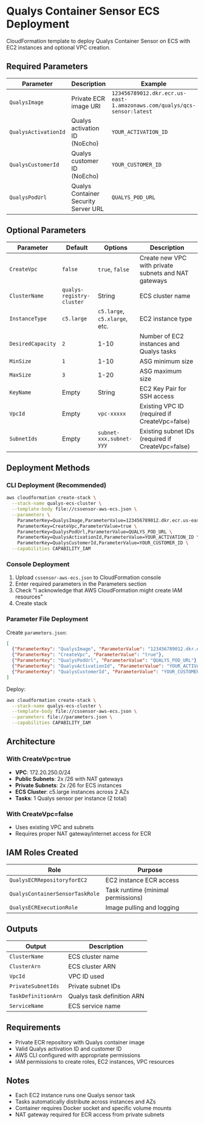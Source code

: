 # Qualys Container Sensor ECS Deployment

CloudFormation template to deploy Qualys Container Sensor on ECS with EC2 instances and optional VPC creation.

## Required Parameters

| Parameter | Description | Example |
|-----------|-------------|---------|
| `QualysImage` | Private ECR image URI | `123456789012.dkr.ecr.us-east-1.amazonaws.com/qualys/qcs-sensor:latest` |
| `QualysActivationId` | Qualys activation ID (NoEcho) | `YOUR_ACTIVATION_ID` |
| `QualysCustomerId` | Qualys customer ID (NoEcho) | `YOUR_CUSTOMER_ID` |
| `QualysPodUrl` | Qualys Container Security Server URL | `QUALYS_POD_URL` |

## Optional Parameters

| Parameter | Default | Options | Description |
|-----------|---------|---------|-------------|
| `CreateVpc` | `false` | `true`, `false` | Create new VPC with private subnets and NAT gateways |
| `ClusterName` | `qualys-registry-cluster` | String | ECS cluster name |
| `InstanceType` | `c5.large` | `c5.large`, `c5.xlarge`, etc. | EC2 instance type |
| `DesiredCapacity` | `2` | 1-10 | Number of EC2 instances and Qualys tasks |
| `MinSize` | `1` | 1-10 | ASG minimum size |
| `MaxSize` | `3` | 1-20 | ASG maximum size |
| `KeyName` | Empty | String | EC2 Key Pair for SSH access |
| `VpcId` | Empty | `vpc-xxxxx` | Existing VPC ID (required if CreateVpc=false) |
| `SubnetIds` | Empty | `subnet-xxx,subnet-yyy` | Existing subnet IDs (required if CreateVpc=false) |

## Deployment Methods

### CLI Deployment (Recommended)
```bash
aws cloudformation create-stack \
  --stack-name qualys-ecs-cluster \
  --template-body file://cssensor-aws-ecs.json \
  --parameters \
    ParameterKey=QualysImage,ParameterValue=123456789012.dkr.ecr.us-east-1.amazonaws.com/qualys/qcs-sensor:latest \
    ParameterKey=CreateVpc,ParameterValue=true \
    ParameterKey=QualysPodUrl,ParameterValue=QUALYS_POD_URL \
    ParameterKey=QualysActivationId,ParameterValue=YOUR_ACTIVATION_ID \
    ParameterKey=QualysCustomerId,ParameterValue=YOUR_CUSTOMER_ID \
  --capabilities CAPABILITY_IAM
```

### Console Deployment
1. Upload `cssensor-aws-ecs.json` to CloudFormation console
2. Enter required parameters in the Parameters section
3. Check "I acknowledge that AWS CloudFormation might create IAM resources"
4. Create stack

### Parameter File Deployment
Create `parameters.json`:
```json
[
  {"ParameterKey": "QualysImage", "ParameterValue": "123456789012.dkr.ecr.us-east-1.amazonaws.com/qualys/qcs-sensor:latest"},
  {"ParameterKey": "CreateVpc", "ParameterValue": "true"},
  {"ParameterKey": "QualysPodUrl", "ParameterValue": "QUALYS_POD_URL"},
  {"ParameterKey": "QualysActivationId", "ParameterValue": "YOUR_ACTIVATION_ID"},
  {"ParameterKey": "QualysCustomerId", "ParameterValue": "YOUR_CUSTOMER_ID"}
]
```

Deploy:
```bash
aws cloudformation create-stack \
  --stack-name qualys-ecs-cluster \
  --template-body file://cssensor-aws-ecs.json \
  --parameters file://parameters.json \
  --capabilities CAPABILITY_IAM
```

## Architecture

### With CreateVpc=true
- **VPC**: 172.20.250.0/24
- **Public Subnets**: 2x /26 with NAT gateways  
- **Private Subnets**: 2x /26 for ECS instances
- **ECS Cluster**: c5.large instances across 2 AZs
- **Tasks**: 1 Qualys sensor per instance (2 total)

### With CreateVpc=false
- Uses existing VPC and subnets
- Requires proper NAT gateway/internet access for ECR

## IAM Roles Created

| Role | Purpose |
|------|---------|
| `QualysECRRepositoryforEC2` | EC2 instance ECR access |
| `QualysContainerSensorTaskRole` | Task runtime (minimal permissions) |
| `QualysECRExecutionRole` | Image pulling and logging |

## Outputs

| Output | Description |
|--------|-------------|
| `ClusterName` | ECS cluster name |
| `ClusterArn` | ECS cluster ARN |
| `VpcId` | VPC ID used |
| `PrivateSubnetIds` | Private subnet IDs |
| `TaskDefinitionArn` | Qualys task definition ARN |
| `ServiceName` | ECS service name |

## Requirements

- Private ECR repository with Qualys container image
- Valid Qualys activation ID and customer ID
- AWS CLI configured with appropriate permissions
- IAM permissions to create roles, EC2 instances, VPC resources

## Notes

- Each EC2 instance runs one Qualys sensor task
- Tasks automatically distribute across instances and AZs
- Container requires Docker socket and specific volume mounts
- NAT gateway required for ECR access from private subnets
